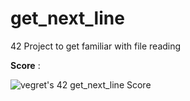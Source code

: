 # get_next_line
42 Project to get familiar with file reading

**Score** :

![vegret's 42 get_next_line Score](https://badge42.vercel.app/api/v2/clalmqrmn00060fl8q4n24adz/project/2873823)
